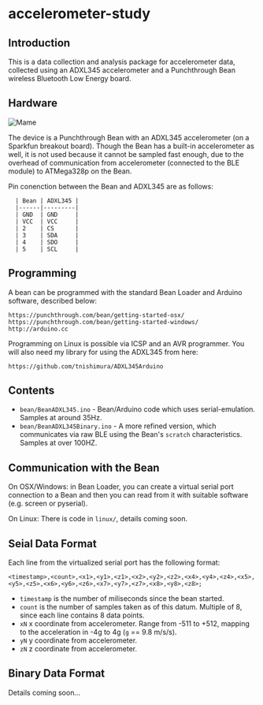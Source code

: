 accelerometer-study
===================

Introduction
------------

This is a data collection and analysis package for accelerometer data, collected using an ADXL345 accelerometer and a Punchthrough Bean wireless Bluetooth Low Energy board.

Hardware
--------

![Mame](https://raw.githubusercontent.com/tnishimura/accelerometer-study/master/img/mame.png)

The device is a Punchthrough Bean with an ADXL345 accelerometer (on a Sparkfun breakout board).  Though the Bean has a built-in accelerometer as well, it is not used because it cannot be sampled fast enough, due to the overhead of communication from  accelerometer (connected to the BLE module) to ATMega328p on the Bean. 

Pin conenction between the Bean and ADXL345 are as follows:

      | Bean | ADXL345 |
      |------|---------|
      | GND  | GND     |
      | VCC  | VCC     |
      | 2    | CS      |
      | 3    | SDA     |
      | 4    | SDO     |
      | 5    | SCL     |

Programming
-----------

A bean can be programmed with the standard Bean Loader and Arduino software, described below:

    https://punchthrough.com/bean/getting-started-osx/
    https://punchthrough.com/bean/getting-started-windows/
    http://arduino.cc

Programming on Linux is possible via ICSP and an AVR programmer.
You will also need my library for using the ADXL345 from here:

    https://github.com/tnishimura/ADXL345Arduino


Contents
--------

-  `bean/BeanADXL345.ino` -  Bean/Arduino code which uses serial-emulation.  Samples at around 35Hz.
-  `bean/BeanADXL345Binary.ino` - A more refined version, which communicates via raw BLE using the Bean's `scratch` characteristics.  Samples at over 100HZ.


Communication with the Bean
---------------------------

On OSX/Windows: in Bean Loader, you can create a virtual serial port connection to a Bean and then you can read from it with suitable software (e.g. screen or pyserial).

On Linux: There is code in `linux/`, details coming soon.


Seial Data Format
-----------------

Each line from the virtualized serial port has the following format:

    <timestamp>,<count>,<x1>,<y1>,<z1>,<x2>,<y2>,<z2>,<x4>,<y4>,<z4>,<x5>,<y5>,<z5>,<x6>,<y6>,<z6>,<x7>,<y7>,<z7>,<x8>,<y8>,<z8>;

-  `timestamp` is the number of miliseconds since the bean started.
-  `count` is the number of samples taken as of this datum.  Multiple of 8, since each line contains 8 data points.
-  `xN` x coordinate from accelerometer.  Range from -511 to +512, mapping to the acceleration in -4g to 4g (`g` == 9.8 m/s/s).
-  `yN` y coordinate from accelerometer.  
-  `zN` z coordinate from accelerometer.  

Binary Data Format
------------------

Details coming soon...

